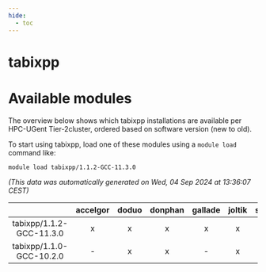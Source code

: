 ```yaml
---
hide:
  - toc
---
```


tabixpp
=======

# Available modules


The overview below shows which tabixpp installations are available per HPC-UGent Tier-2cluster, ordered based on software version (new to old).

To start using tabixpp, load one of these modules using a `module load` command like:

```shell
module load tabixpp/1.1.2-GCC-11.3.0
```

*(This data was automatically generated on Wed, 04 Sep 2024 at 13:36:07 CEST)*  

| |accelgor|doduo|donphan|gallade|joltik|shinx|skitty|
| :---: | :---: | :---: | :---: | :---: | :---: | :---: | :---: |
|tabixpp/1.1.2-GCC-11.3.0|x|x|x|x|x|-|x|
|tabixpp/1.1.0-GCC-10.2.0|-|x|x|-|x|-|x|
